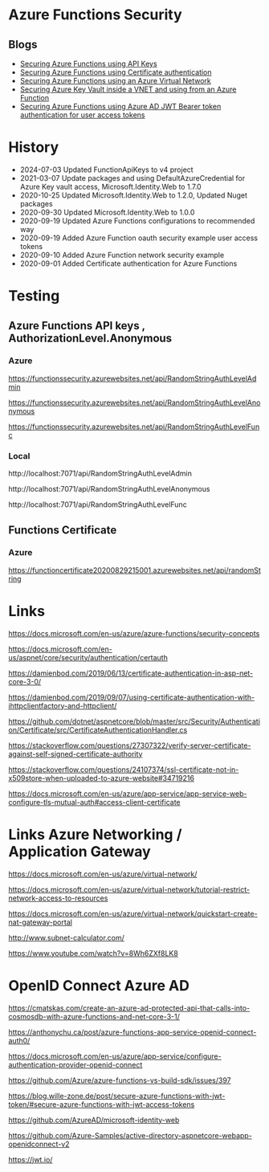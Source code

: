 # Azure Functions Security

## Blogs

<ul>
	<li><a href="https://damienbod.com/2020/08/17/securing-azure-functions-using-api-keys/">Securing Azure Functions using API Keys</a></li>
	<li><a href="https://damienbod.com/2020/09/04/securing-azure-functions-using-certificate-authentication/">Securing Azure Functions using Certificate authentication</a></li>
	<li><a href="https://damienbod.com/2020/09/10/securing-azure-functions-using-an-azure-virtual-network/">Securing Azure Functions using an Azure Virtual Network</a></li>
	<li><a href="https://damienbod.com/2020/09/16/securing-azure-key-vault-inside-a-vnet-and-using-from-an-azure-function/">Securing Azure Key Vault inside a VNET and using from an Azure Function</a></li>
	<li><a href="https://damienbod.com/2020/09/24/securing-azure-functions-using-azure-ad-jwt-bearer-token-authentication-for-user-access-tokens/">Securing Azure Functions using Azure AD JWT Bearer token authentication for user access tokens</a></li>

</ul>

# History

- 2024-07-03 Updated FunctionApiKeys to v4 project
- 2021-03-07 Update packages and using DefaultAzureCredential for Azure Key vault access,  Microsoft.Identity.Web to 1.7.0
- 2020-10-25 Updated Microsoft.Identity.Web to 1.2.0, Updated Nuget packages
- 2020-09-30 Updated Microsoft.Identity.Web to 1.0.0
- 2020-09-19 Updated Azure Functions configurations to recommended way
- 2020-09-19 Added Azure Function oauth security example user access tokens
- 2020-09-10 Added Azure Function network security example
- 2020-09-01 Added Certificate authentication for Azure Functions

# Testing

## Azure Functions API keys , AuthorizationLevel.Anonymous

### Azure

https://functionssecurity.azurewebsites.net/api/RandomStringAuthLevelAdmin

https://functionssecurity.azurewebsites.net/api/RandomStringAuthLevelAnonymous

https://functionssecurity.azurewebsites.net/api/RandomStringAuthLevelFunc

### Local

http://localhost:7071/api/RandomStringAuthLevelAdmin

http://localhost:7071/api/RandomStringAuthLevelAnonymous

http://localhost:7071/api/RandomStringAuthLevelFunc

## Functions Certificate

### Azure

https://functioncertificate20200829215001.azurewebsites.net/api/randomString


# Links

https://docs.microsoft.com/en-us/azure/azure-functions/security-concepts

https://docs.microsoft.com/en-us/aspnet/core/security/authentication/certauth

https://damienbod.com/2019/06/13/certificate-authentication-in-asp-net-core-3-0/

https://damienbod.com/2019/09/07/using-certificate-authentication-with-ihttpclientfactory-and-httpclient/

https://github.com/dotnet/aspnetcore/blob/master/src/Security/Authentication/Certificate/src/CertificateAuthenticationHandler.cs
                
https://stackoverflow.com/questions/27307322/verify-server-certificate-against-self-signed-certificate-authority

https://stackoverflow.com/questions/24107374/ssl-certificate-not-in-x509store-when-uploaded-to-azure-website#34719216

https://docs.microsoft.com/en-us/azure/app-service/app-service-web-configure-tls-mutual-auth#access-client-certificate


# Links Azure Networking / Application Gateway

https://docs.microsoft.com/en-us/azure/virtual-network/

https://docs.microsoft.com/en-us/azure/virtual-network/tutorial-restrict-network-access-to-resources

https://docs.microsoft.com/en-us/azure/virtual-network/quickstart-create-nat-gateway-portal

http://www.subnet-calculator.com/

https://www.youtube.com/watch?v=8Wh6ZXf8LK8


# OpenID Connect Azure AD

https://cmatskas.com/create-an-azure-ad-protected-api-that-calls-into-cosmosdb-with-azure-functions-and-net-core-3-1/

https://anthonychu.ca/post/azure-functions-app-service-openid-connect-auth0/

https://docs.microsoft.com/en-us/azure/app-service/configure-authentication-provider-openid-connect

https://github.com/Azure/azure-functions-vs-build-sdk/issues/397

https://blog.wille-zone.de/post/secure-azure-functions-with-jwt-token/#secure-azure-functions-with-jwt-access-tokens

https://github.com/AzureAD/microsoft-identity-web

https://github.com/Azure-Samples/active-directory-aspnetcore-webapp-openidconnect-v2

https://jwt.io/
